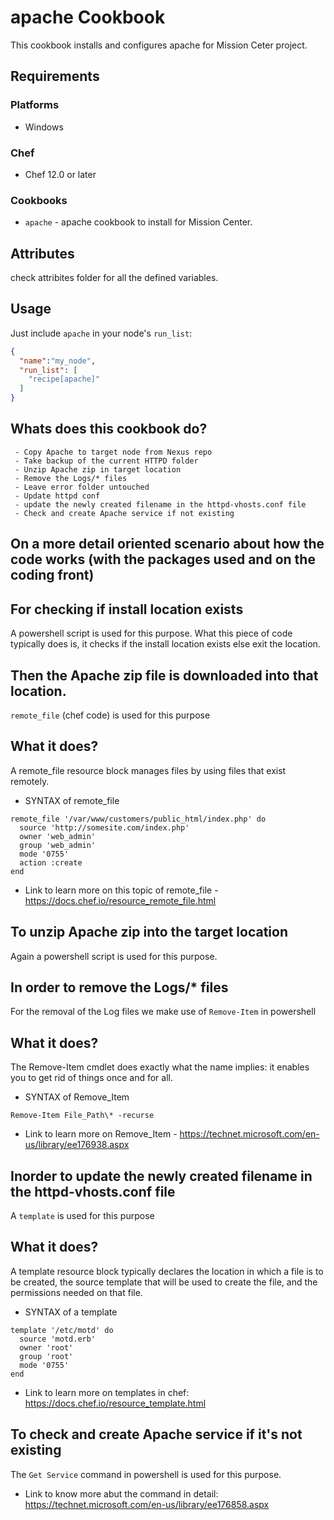 # apache Cookbook

This cookbook installs and configures apache for Mission Ceter project.

## Requirements

### Platforms

- Windows

### Chef

- Chef 12.0 or later

### Cookbooks

- `apache` - apache cookbook to install for Mission Center.

## Attributes

check attribites folder for all the defined variables.

## Usage

Just include `apache` in your node's `run_list`:

```json
{
  "name":"my_node",
  "run_list": [
    "recipe[apache]"
  ]
}
```

## Whats does this cookbook do?

```
 - Copy Apache to target node from Nexus repo		 
 - Take backup of the current HTTPD folder
 - Unzip Apache zip in target location
 - Remove the Logs/* files
 - Leave error folder untouched
 - Update httpd conf
 - update the newly created filename in the httpd-vhosts.conf file
 - Check and create Apache service if not existing
```

## On a more detail oriented scenario about how the code works (with the packages used and on the coding front)

## For checking if install location exists
 A powershell script is used for this purpose. What this piece of code typically does is, it checks if the install location exists else exit the location.

## Then the Apache zip file is downloaded into that location.
 `remote_file` (chef code) is used for this purpose

## What it does?
 A remote_file resource block manages files by using files that exist remotely.

- SYNTAX of remote_file
```
remote_file '/var/www/customers/public_html/index.php' do
  source 'http://somesite.com/index.php'
  owner 'web_admin'
  group 'web_admin'
  mode '0755'
  action :create
end
```
- Link to learn more on this topic of remote_file - https://docs.chef.io/resource_remote_file.html

## To unzip Apache zip into the target location
 Again a powershell script is used for this purpose.

## In order to remove the Logs/* files
 For the removal of the Log files we make use of `Remove-Item` in powershell

## What it does?
 The Remove-Item cmdlet does exactly what the name implies: it enables you to get rid of things once and for all.

- SYNTAX of Remove_Item
```
Remove-Item File_Path\* -recurse
```
- Link to learn more on Remove_Item - https://technet.microsoft.com/en-us/library/ee176938.aspx

## Inorder to update the newly created filename in the httpd-vhosts.conf file
 A `template` is used for this purpose

## What it does?
 A template resource block typically declares the location in which a file is to be created, the source template that will be used to create the file, and the permissions needed on that file. 

- SYNTAX of a template
```
template '/etc/motd' do
  source 'motd.erb'
  owner 'root'
  group 'root'
  mode '0755'
end
```
- Link to learn more on templates in chef: https://docs.chef.io/resource_template.html

## To check and create Apache service if it's not existing
 The `Get Service` command in powershell is used for this purpose.
- Link to know more abut the command in detail: https://technet.microsoft.com/en-us/library/ee176858.aspx

